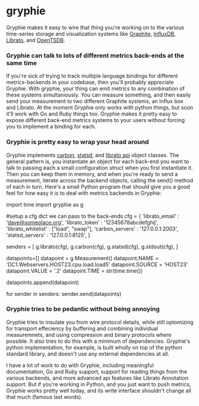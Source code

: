 gryphie
=======

Gryphie makes it easy to wire that thing you're working on to the various
time-series storage and visualization systems like
[Graphite](http://graphite.readthedocs.org/en/latest/overview.html),
[InfluxDB](http://influxdb.com/), [Librato](http://metrics.librato.com), and
[OpenTSDB](http://opentsdb.org). 

### Gryphie can talk to lots of different metrics back-ends at the same time

If you're sick of trying to track multiple language bindings for different
metrics-backends in your codebase, then you'll probably appreciate Gryphie.
With gryphie, your thing can emit metrics to any combination of these systems
simultaniously. You can measure something, and then easily send your
measurement to two different Graphite systems, an Influx box and Librato.  At
the moment Gryphie only works with python things, but soon it'll work with Go
and Ruby things too. Gryphie makes it pretty easy to expose different back-end
metrics systems to your users without forcing you to implement a binding for
each. 

### Gryphie is pretty easy to wrap your head around

Gryphie implements [carbon](), [statsd](), and [librato api]() object classes.
The general pattern is, you instantiate an object for each back-end you want to
talk to passing each a small configuration struct when you first instantiate
it. Then you can keep them in memory, and when you're ready to send a
measurement, iterate across the backend objects, calling the send() method of
each in turn. Here's a small Python program that should give you a good feel
for how easy it is to deal with metrics backends in Gryphie: 

   import time
   import gryphie as g
   
   #setup a cfg dict we can pass to the back-ends
   cfg = { 'librato_email' : 'dave@someplace.org',
           'librato_token' : '12345678abcdefghij',
           'librato_whitelist' : ["load", "swap"],
           'carbon_servers' : '127.0.0.1:2003',
           'statsd_servers' : '127.0.0.1:8125',
          }
   
   senders =  [ g.librato(cfg),
                g.carbon(cfg),
                g.statsd(cfg),
                g.stdout(cfg),
              ]
   
   datapoints=[]
   datapoint = g.Measurement()
   datapoint.NAME = 'DC1.Webservers.HOST23.cpu.load.load5'
   datapoint.SOURCE = 'HOST23'
   datapoint.VALUE = '.2'
   datapoint.TIME = str(time.time())
   
   datapoints.append(datapoint)
   
   for sender in senders:
       sender.send(datapoints)

### Gryphie tries to be pedantic without being annoying

Gryphie tries to insulate you from wire protocol details, while still
optomizing for transport effeciency by buffering and combining individual
measuremnets, and using compression and binary protocols where possible.  It
also tries to do this with a minimum of dependencies.  Gryphie's python
implementation, for example, is built wholly on top of the python standard
library, and doesn't use any external dependencies at all. 

I have a lot of work to do with Gryphie, including meaningful documentation, Go
and Ruby support, support for reading things from the various backends, and
more advanced api features like Librato Annotation support.  But if you're
working in Python, and you just want to push metrics, Gryphie works pretty well
today, and its write interface shouldn't change all that much (famous last
words). 
